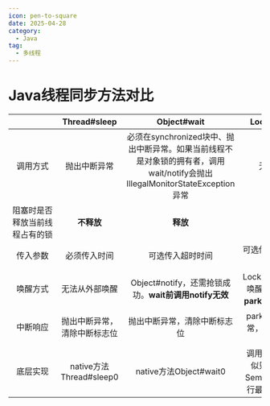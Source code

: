 ```yaml
---
icon: pen-to-square
date: 2025-04-28
category:
  - Java
tag:
  - 多线程
---
```


# Java线程同步方法对比

|　　　　　|Thread#sleep|Object#wait|LockSupport#park|
|:---:|:---:|:---:|:---:|
|调用方式|抛出中断异常|必须在synchronized块中、抛出中断异常。如果当前线程不是对象锁的拥有者，调用wait/notify会抛出 IllegalMonitorStateException 异常|无限制，无抛出|
|阻塞时是否释放当前线程占有的锁|**不释放**|**释放**|**不释放**|
|传入参数|必须传入时间|可选传入超时时间|可选传入超时时间、阻塞原因blocker|
|唤醒方式|无法从外部唤醒|Object#notify，还需抢锁成功。**wait前调用notify无效**|LockSupport#unpark，唤醒传入的执行线程。**park前调用unpark有效**|
|中断响应|抛出中断异常，清除中断标志位|抛出中断异常，清除中断标志位|park方法返回，不抛异常，中断响应位依然为true|
|底层实现|native方法Thread#sleep0|native方法Object#wait0|调用Unsafe#park。类似只有一个许可证的Semaphore，且重复执行最多获得一个许可证|
